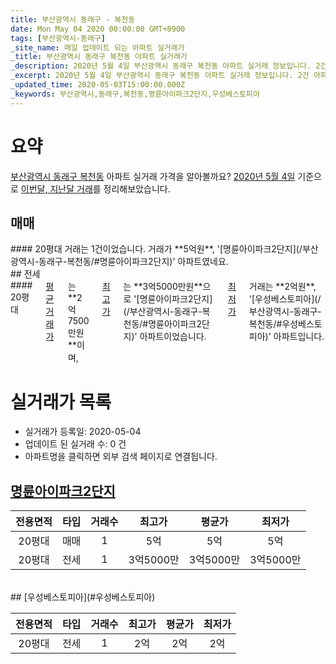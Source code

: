 ```yaml
---
title: 부산광역시 동래구 - 복천동
date: Mon May 04 2020 00:00:00 GMT+0900
tags: [부산광역시-동래구]
_site_name: 매일 업데이트 되는 아파트 실거래가
_title: 부산광역시 동래구 복천동 아파트 실거래가
_description: 2020년 5월 4일 부산광역시 동래구 복천동 아파트 실거래 정보입니다. 2건 아파트 정보가 있습니다.
_excerpt: 2020년 5월 4일 부산광역시 동래구 복천동 아파트 실거래 정보입니다. 2건 아파트 정보가 있습니다.
_updated_time: 2020-05-03T15:00:00.000Z
_keywords: 부산광역시,동래구,복천동,명륜아이파크2단지,우성베스토피아
---
```





# 요약
<ins>부산광역시 동래구 복천동</ins> 아파트 실거래 가격을 알아볼까요? <ins>2020년 5월 4일</ins> 기준으로 <ins>이번달, 지난달 거래</ins>를 정리해보았습니다.

## 매매
<div class="container">
<div class="twelve columns" markdown="1">
#### 20평대
거래는 1건이었습니다. 거래가 **5억원**, '[명륜아이파크2단지](/부산광역시-동래구-복천동/#명륜아이파크2단지)' 아파트였네요.
</div>
</div>
## 전세
<div class="container">
<div class="twelve columns" markdown="1">
#### 20평대
<ins>평균 거래가</ins>는 **2억7500만원**이며, <ins>최고가</ins>는 **3억5000만원**으로 '[명륜아이파크2단지](/부산광역시-동래구-복천동/#명륜아이파크2단지)' 아파트이었습니다. <ins>최저가</ins> 거래는 **2억원**, '[우성베스토피아](/부산광역시-동래구-복천동/#우성베스토피아)' 아파트입니다.
</div>
</div>



# 실거래가 목록
- 실거래가 등록일: 2020-05-04
- 업데이트 된 실거래 수: 0 건
- 아파트명을 클릭하면 외부 검색 페이지로 연결됩니다.

## [명륜아이파크2단지](#명륜아이파크2단지)

|전용면적|타입|거래수|최고가|평균가|최저가|
|:---:|:---:|:---:|:---:|:---:|:---:|
|20평대|<span class="deal-type-1">매매</span>|1|5억|5억|5억|
|20평대|<span class="deal-type-2">전세</span>|1|3억5000만|3억5000만|3억5000만|

<br/>
## [우성베스토피아](#우성베스토피아)

|전용면적|타입|거래수|최고가|평균가|최저가|
|:---:|:---:|:---:|:---:|:---:|:---:|
|20평대|<span class="deal-type-2">전세</span>|1|2억|2억|2억|

<br/>



